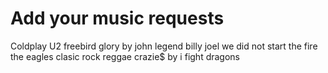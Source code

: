 # Add your music requests

Coldplay
U2 
freebird
glory by john legend
billy joel we did not start the fire
the eagles
clasic rock
reggae
crazie$ by i fight dragons

